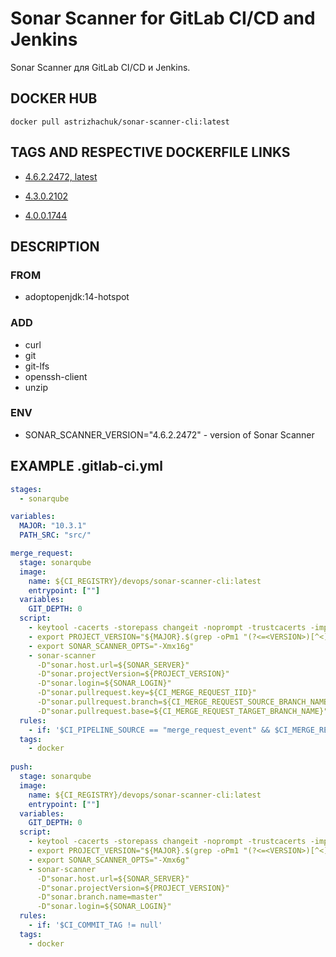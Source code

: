 # Sonar Scanner for GitLab CI/CD and Jenkins

Sonar Scanner для GitLab CI/CD и Jenkins.

## DOCKER HUB

`docker pull astrizhachuk/sonar-scanner-cli:latest`

## TAGS AND RESPECTIVE DOCKERFILE LINKS

* [4.6.2.2472, latest](https://github.com/astrizhachuk/sonar-scanner-cli/blob/master/Dockerfile)

* [4.3.0.2102](https://github.com/astrizhachuk/sonar-scanner-cli/blob/4.3.0.2102/Dockerfile)

* [4.0.0.1744](https://github.com/astrizhachuk/sonar-scanner-cli/blob/4.0.0.1744/Dockerfile)

## DESCRIPTION

### FROM

* adoptopenjdk:14-hotspot

### ADD

* curl
* git
* git-lfs
* openssh-client
* unzip

### ENV

* SONAR_SCANNER_VERSION="4.6.2.2472" - version of Sonar Scanner

## EXAMPLE .gitlab-ci.yml

```yml
stages:
  - sonarqube

variables:
  MAJOR: "10.3.1"
  PATH_SRC: "src/"

merge_request:
  stage: sonarqube
  image:
    name: ${CI_REGISTRY}/devops/sonar-scanner-cli:latest
    entrypoint: [""]
  variables:
    GIT_DEPTH: 0
  script:
    - keytool -cacerts -storepass changeit -noprompt -trustcacerts -importcert -alias yours.serts.local -file "$SONAR_SSL_CERTIFICATE"
    - export PROJECT_VERSION="${MAJOR}.$(grep -oPm1 "(?<=<VERSION>)[^<]+" ${PATH_SRC}VERSION)"
    - export SONAR_SCANNER_OPTS="-Xmx16g"
    - sonar-scanner
      -D"sonar.host.url=${SONAR_SERVER}"
      -D"sonar.projectVersion=${PROJECT_VERSION}"
      -D"sonar.login=${SONAR_LOGIN}"
      -D"sonar.pullrequest.key=${CI_MERGE_REQUEST_IID}"
      -D"sonar.pullrequest.branch=${CI_MERGE_REQUEST_SOURCE_BRANCH_NAME}"
      -D"sonar.pullrequest.base=${CI_MERGE_REQUEST_TARGET_BRANCH_NAME}"
  rules:
    - if: '$CI_PIPELINE_SOURCE == "merge_request_event" && $CI_MERGE_REQUEST_TARGET_BRANCH_NAME == "master"'
  tags:
    - docker
  
push:
  stage: sonarqube
  image:
    name: ${CI_REGISTRY}/devops/sonar-scanner-cli:latest
    entrypoint: [""]
  variables:
    GIT_DEPTH: 0
  script:
    - keytool -cacerts -storepass changeit -noprompt -trustcacerts -importcert -alias yours.serts.local -file "$SONAR_SSL_CERTIFICATE"
    - export PROJECT_VERSION="${MAJOR}.$(grep -oPm1 "(?<=<VERSION>)[^<]+" ${PATH_SRC}VERSION)"
    - export SONAR_SCANNER_OPTS="-Xmx6g"
    - sonar-scanner
      -D"sonar.host.url=${SONAR_SERVER}"
      -D"sonar.projectVersion=${PROJECT_VERSION}"
      -D"sonar.branch.name=master"
      -D"sonar.login=${SONAR_LOGIN}"
  rules:
    - if: '$CI_COMMIT_TAG != null'
  tags:
    - docker
```